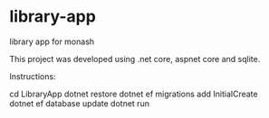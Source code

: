 # library-app
library app for monash

This project was developed using .net core, aspnet core and sqlite.

Instructions:

cd LibraryApp
dotnet restore
dotnet ef migrations add InitialCreate  
dotnet ef database update
dotnet run
